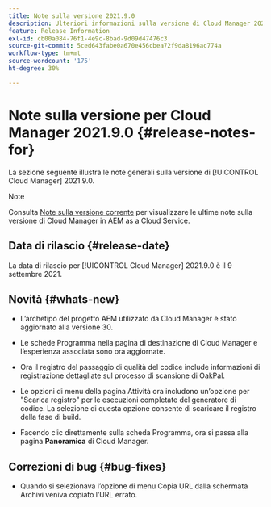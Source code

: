 ```yaml
---
title: Note sulla versione 2021.9.0
description: Ulteriori informazioni sulla versione di Cloud Manager 2021.9.0.
feature: Release Information
exl-id: cb00a084-76f1-4e9c-8bad-9d09d47476c3
source-git-commit: 5ced643fabe0a670e456cbea72f9da8196ac774a
workflow-type: tm+mt
source-wordcount: '175'
ht-degree: 30%

---
```


# Note sulla versione per Cloud Manager 2021.9.0 {#release-notes-for}

La sezione seguente illustra le note generali sulla versione di [!UICONTROL Cloud Manager] 2021.9.0.

>[!NOTE]
>Consulta [Note sulla versione corrente](https://experienceleague.adobe.com/en/docs/experience-manager-cloud-service/content/release-notes/cloud-manager/current#getting-access) per visualizzare le ultime note sulla versione di Cloud Manager in AEM as a Cloud Service.

## Data di rilascio {#release-date}

La data di rilascio per [!UICONTROL Cloud Manager] 2021.9.0 è il 9 settembre 2021.

## Novità {#whats-new}

* L’archetipo del progetto AEM utilizzato da Cloud Manager è stato aggiornato alla versione 30.

* Le schede Programma nella pagina di destinazione di Cloud Manager e l’esperienza associata sono ora aggiornate.

* Ora il registro del passaggio di qualità del codice include informazioni di registrazione dettagliate sul processo di scansione di OakPal.

* Le opzioni di menu della pagina Attività ora includono un’opzione per &quot;Scarica registro&quot; per le esecuzioni completate del generatore di codice. La selezione di questa opzione consente di scaricare il registro della fase di build.

* Facendo clic direttamente sulla scheda Programma, ora si passa alla pagina **Panoramica** di Cloud Manager.

## Correzioni di bug {#bug-fixes}

* Quando si selezionava l’opzione di menu Copia URL dalla schermata Archivi veniva copiato l’URL errato.
